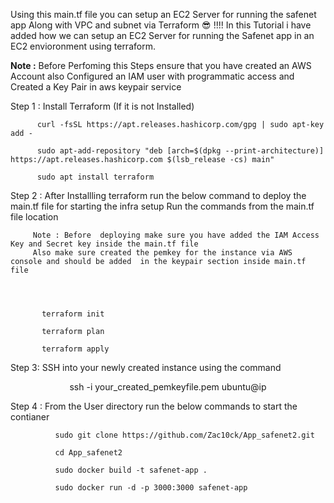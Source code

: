 Using this main.tf file you can setup an EC2 Server for running the safenet app  Along with VPC and subnet via Terraform  :sunglasses: !!!! 
In this Tutorial i have  added how  we can setup an EC2 Server for running the Safenet app in  an EC2 envioronment using  terraform.

**Note :** Before Perfoming this Steps ensure that you have created an AWS Account also Configured an IAM user with programmatic access and Created a Key Pair in aws keypair service


Step 1 : Install Terraform (If it is not Installed)

          curl -fsSL https://apt.releases.hashicorp.com/gpg | sudo apt-key add -

          sudo apt-add-repository "deb [arch=$(dpkg --print-architecture)] https://apt.releases.hashicorp.com $(lsb_release -cs) main"

          sudo apt install terraform

Step 2 : After Installling terraform run the below command to deploy the main.tf file for starting  the infra setup 
         Run the commands from the main.tf file location
         
         Note : Before  deploying make sure you have added the IAM Access Key and Secret key inside the main.tf file 
         Also make sure created the pemkey for the instance via AWS console and should be added  in the keypair section inside main.tf file
         
         
          
        
           terraform init
           
           terraform plan
           
           terraform apply

Step 3: SSH into your newly created instance using the command  <br>
         <center>  ssh -i your_created_pemkeyfile.pem ubuntu@ip </center>
              
Step 4 :   From the User directory run the below commands to start the contianer
              
              sudo git clone https://github.com/Zac10ck/App_safenet2.git 
              
              cd App_safenet2 
              
              sudo docker build -t safenet-app .  
              
              sudo docker run -d -p 3000:3000 safenet-app
